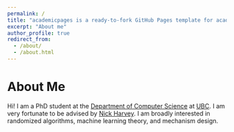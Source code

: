 ```yaml
---
permalink: /
title: "academicpages is a ready-to-fork GitHub Pages template for academic personal websites"
excerpt: "About me"
author_profile: true
redirect_from: 
  - /about/
  - /about.html
---
```


About Me
======
Hi! I am a PhD student at the [Department of Computer Science](https://www.cs.ubc.ca/) at [UBC](https://www.ubc.ca/). I am very fortunate to be advised by [Nick Harvey](https://www.cs.ubc.ca/~nickhar/). I am broadly interested in randomized algorithms, machine learning theory, and mechanism design.
